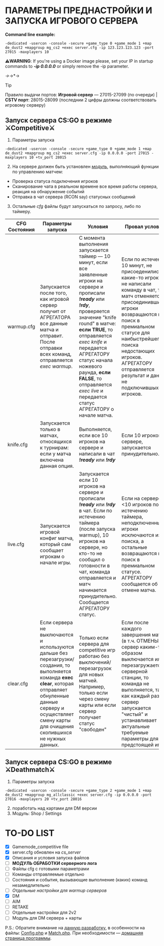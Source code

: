 # ПАРАМЕТРЫ ПРЕДНАСТРОЙКИ И ЗАПУСКА ИГРОВОГО СЕРВЕРА

**Command line example:** 
```
-dedicated -usercon -console -secure +game_type 0 +game_mode 1 +map de_dust2 +mapgroup mg_cs2 +exec server.cfg -ip 123.123.123.123 -port 27015 -maxplayers 10
```

**⚠️WARNING**: If you're using a Docker image please, set your IP in startup commands to ___-ip 0.0.0.0___ or simply remove the -ip parameter. 

*→*→*→

> [!TIP]
> Правило выдачи портов: **Игровой сервер** — 27015-27099 (по очереди)      |     **CSTV порт**: 28015-28099 (последнии 2 цифры должны соответствовать игровому серверу)

##  Запуск сервера CS:GO в режиме **⚔️Competitive⚔️**   

1. Параметры запуска
```Text
-dedicated -usercon -console -secure +game_type 0 +game_mode 1 +map de_dust2 +mapgroup mg_cs2 +exec server.cfg -ip 0.0.0.0 -port 27015 -maxplayers 10 +tv_port 28015
```

2. На сервере должен быть установлен _[модуль](https://github.com/p1op1/cs2servers-cfg/blob/main/README.md#to-do-list)_, выполняющий функции по управлению матчем:
- Проверка статуса подключения игроков
- Сканирование чата в реальном времене все время работы сервера, реакция на обнаружение событий
- Отправка в чат сервера (RCON say) статусных сообщений

3. Остальные _cfg_ файлы будут запускаться по запросу, либо по таймеру.

| CFG Состояния  | Параметры запуска | Условия | Провал условий |
| -------- | -------- |-------- |-------- |
| warmup.cfg | Запускается после того, как игровой сервер получит от АГРЕГАТОРА все данные матча и отправит. После отправки всех команд, отправляется *exec warmup*. | С момента выполнения запускается таймер — 10 минут, если все заявленные игроки на сервере и прописали  ___!ready___ или ___!rdy___, проверяется значение "knife round" в матче: **если TRUE**, то отправляется *exec knife* и передается АГРЕГАТОРУ статус начала ножевого раунда, **если FALSE**, то отправляется *exec live* и передается статус АГРЕГАТОРУ о начале матча. | Если по истечению 10 минут, не присоеденились какие-то игроки и не написали команду в чат, то матч отменяется, а присоединившиеся игроки возвращаются в поиск в премиальном статусе для наибыстрейшего поиска недостающих игроков. АГРЕГАТОРУ отправляется результат и данные не подключившыхся игроков. | 
| knife.cfg | Запускается только в матчах, относящихся к турнирам: если у матча включена данная опция. |  Выполняется, если все 10 игроков на сервере и написали в чат ___!ready___ или ___!rdy___ | Если 10 игроков на сервере, запускается принудительно. |
| live.cfg | Запускается игровой конфиг матча, который сам сообщает игрокам о начале игры. | Запускается если 10 игроков на сервере и прописали ___!ready___ или ___!rdy___ в чат. Если по истечению таймера (после запуска warmup), 10 игроков на сервере, но кто-то не сообщил о готовности в чат, команда отправляется и матч начинается принудительно. Сообщается АГРЕГАТОРУ статус. | Если на сервере <10 игроков по истечению таймера, неподключенные игроки исключаются из поиска, а остальные возвращаются в поиск в премиальном статусе. АГРЕГАТОРУ сообщается об отмене матча. |
| clear.cfg | Если сервера не выключаются и используются дальше без перезагрузки/создания, то выполняется команда **exec clear**, которая отправляет обнуленные данные серверу и осуществляет смену карты для очищения скопившихся не нужных данных. |Только если сервера для competitive игр работаю без выключений/перезагрузок для новых матчей. Например, только если через смену карты или если сервер получает статус "свободен"  | Если после каждого завершения матча (в т.ч. ОТМЕНЫ), сервер каким-то образом выключается или перезагружается в серверной станции, то команда не выполняется, так как каждый раз сервер запускается "чистый" и устанавливает актуальные требуемые параметры для предстоящей игры. |


##  Запуск сервера CS:GO в режиме **⚔️Deathmatch⚔️**

1. Параметры запуска
```Text
-dedicated -usercon -console -secure +game_type 2 +game_mode 1 +map de_dust2 +mapgroup mg_allclassic +exec server.cfg -ip 0.0.0.0 -port 27016 -maxplayers 20 +tv_port 28016
```
2. поработать над картами для DM версии
3. Модуль: Shop / Settings


# TO-DO LIST 
- [x] Gamemode_competitive file
- [X] server.cfg обновлен на *cs_server*
- [X] Описания и условия запуска файлов
- [ ] **МОДУЛЬ ОБРАБОТКИ серверного лога**
- [ ] Файлы cfg с готовыми параметрами
- [ ] Команды отправляемые отдельно
- [ ] Состояния и события, вызывающие выполнение (каких) команд незамедлительно
- [ ] _Отдельные настройки для warmup серверов_
- [x]   DM
- [ ]   AIM
- [ ]   RETAKE
- [ ] Отдельные настройки для 2v2
- [ ] Модуль для DM сервера + карты

P.S.: Обратите внимание на [данную разработку](https://github.com/deStrO/eBot-CSGO/), в особенности на файлы: [Config.php](https://github.com/deStrO/eBot-CSGO/blob/master/src/eBot/Config/Config.php) и [Match.php](https://github.com/deStrO/eBot-CSGO/blob/master/src/eBot/Match/Match.php).
При необходимости — [домашняя страница программы](https://www.esport-tools.net/ebot/).

